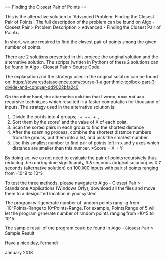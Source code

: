 == Finding the Closest Pair of Points ==

This is the alternative solution to 'Advanced Problem: Finding the Closest Pair
of Points'. The full description of the problem can be found on Algo - Closest Pair >
Problem Description > Advanced - Finding the Closest Pair of Points.

In short, we are required to find the closest pair of points among the given number
of points.

There are 2 solutions presented in this project: the original solution
and the alternative solution. The scripts (written in Python)
of these 2 solutions can be found in Algo - Closest Pair > Source Code.

The explanation and the strategy used in the original solution can be found on:
https://towardsdatascience.com/course-1-algorithmic-toolbox-part-3-divide-and-conquer-dd9022bfa2c0

On the other hand, the alternative solution that I wrote, does not use recursive techniques
which resulted in a faster computation for thousand of inputs. The strategy used in the alternative
solution is:
1. Divide the points into 4 groups; -+, ++, +-, --
2. Sort them by the score' and the value of X of each point.
3. Scan the sorted pairs in each group to find the shortest distance
4. After the scanning process, combine the shortest distance numbers from the
groups, put them into a list, and pick the smallest number.
5. Use this smallest number to find pair of points left in x and y axes which distance
are smaller than this number.
*Score = X + Y

By doing so, we do not need to evaluate the pair of points recursively thus reducing the
running time significantly, 3.8 seconds (original solution) vs 0.7 seconds (alternative solution)
on 100,000 inputs with pair of points ranging from -10^9 to 10^9.

To test the three methods, please navigate to Algo - Closest Pair > Standalone
Applications (Windows Only), download all the files and move them to a designated location
in your system.

The program will generate number of random points ranging from -10^Points-Range to 10^Points-Range.
For example, Points Range of 5 will let the program generate number of random points ranging from
-10^5 to 10^5.

The sample result of the program could be found in Algo - Closest Pair > Sample Result

Have a nice day,
Fernandi

January 2018
